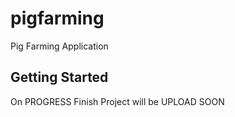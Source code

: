 # pigfarming

Pig Farming Application

## Getting Started

On PROGRESS
Finish Project will be UPLOAD SOON
